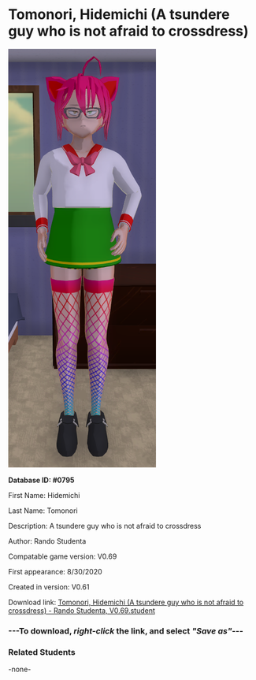 # Tomonori, Hidemichi (A tsundere guy who is not afraid to crossdress)

<img src="../../Files/Images/Tomonori, Hidemichi (A tsundere guy who is not afraid to crossdress).png" title="Tomonori, Hidemichi (A tsundere guy who is not afraid to crossdress) - Rando Studenta, V0.69">

**Database ID: #0795**

First Name: Hidemichi

Last Name: Tomonori

Description: A tsundere guy who is not afraid to crossdress

Author: Rando Studenta

Compatable game version: V0.69

First appearance: 8/30/2020

Created in version: V0.61

Download link: <a href="https://raw.githubusercontent.com/Arbiter1223/Daigaku-Gurashi-Custom-Students/master/Files/Student%20Files/Tomonori%2C%20Hidemichi%20(A%20tsundere%20guy%20who%20is%20not%20afraid%20to%20crossdress)%20-%20Rando%20Studenta%2C%20V0.69.student">Tomonori, Hidemichi (A tsundere guy who is not afraid to crossdress) - Rando Studenta, V0.69.student</a>

### ---**To download, _right-click_ the link, and select _"Save as"_**---

### Related Students

-none-
